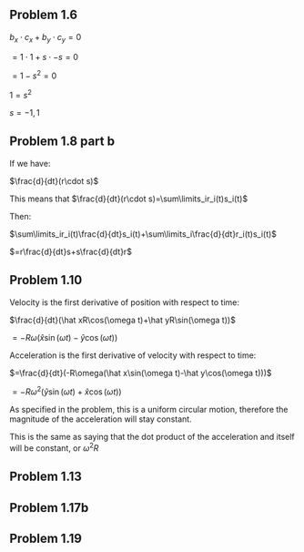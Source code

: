 ## Problem 1.6

$b_x\cdot c_x+b_y\cdot c_y=0$

$=1\cdot1+s\cdot-s=0$

$=1-s^2=0$

$1=s^2$

$s=-1,1$

## Problem 1.8 part b

If we have:

$\frac{d}{dt}(r\cdot s)$

This means that $\frac{d}{dt}(r\cdot s)=\sum\limits_ir_i(t)s_i(t)$

Then:

$\sum\limits_ir_i(t)\frac{d}{dt}s_i(t)+\sum\limits_i\frac{d}{dt}r_i(t)s_i(t)$

$=r\frac{d}{dt}s+s\frac{d}{dt}r$

## Problem 1.10

Velocity is the first derivative of position with respect to time:

$\frac{d}{dt}(\hat xR\cos(\omega t)+\hat yR\sin(\omega t))$

$=-R\omega(\hat x\sin(\omega t)-\hat y\cos(\omega t))$

Acceleration is the first derivative of velocity with respect to time:

$=\frac{d}{dt}(-R\omega(\hat x\sin(\omega t)-\hat y\cos(\omega t)))$

$=-R\omega^2(\hat y\sin(\omega t)+\hat x\cos(\omega t))$

As specified in the problem, this is a uniform circular motion, therefore the magnitude of the acceleration will stay constant.

This is the same as saying that the dot product of the acceleration and itself will be constant, or $\omega^2R$

## Problem 1.13



## Problem 1.17b

## Problem 1.19

